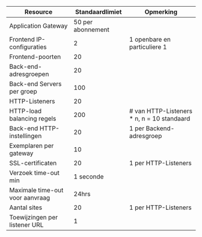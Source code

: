 Resource| Standaardlimiet | Opmerking
---|---|---
Application Gateway | 50 per abonnement |
Frontend IP-configuraties| 2 | 1 openbare en particuliere 1
Frontend-poorten | 20 |
Back-end-adresgroepen | 20 |
Back-end Servers per groep | 100 |
HTTP-Listeners | 20 |
HTTP-load balancing regels | 200 | # van HTTP-Listeners * n, n = 10 standaard
Back-end HTTP-instellingen | 20 | 1 per Backend-adresgroep
Exemplaren per gateway | 10 |
SSL-certificaten | 20 | 1 per HTTP-Listeners
Verzoek time-out min | 1 seconde |
Maximale time-out voor aanvraag | 24hrs |
Aantal sites | 20 | 1 per HTTP-Listeners
Toewijzingen per listener URL | 1 |
